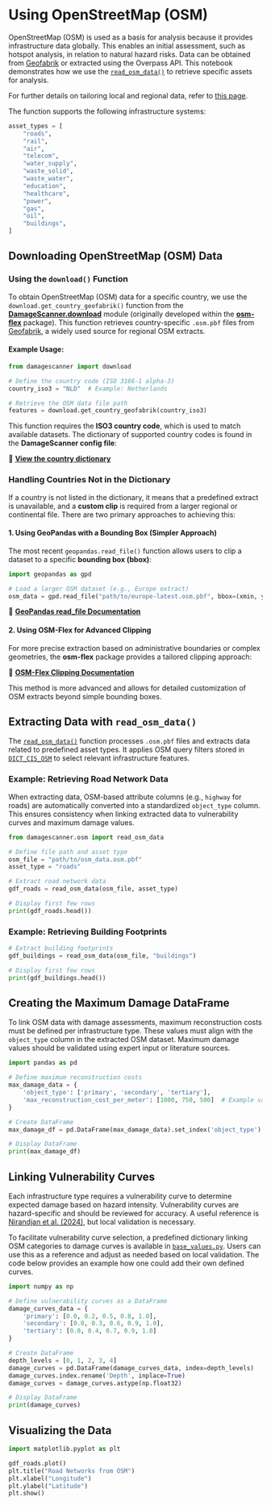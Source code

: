 # Using OpenStreetMap (OSM)

OpenStreetMap (OSM) is used as a basis for analysis because it provides infrastructure data globally. This enables an initial assessment, such as hotspot analysis, in relation to natural hazard risks. Data can be obtained from [Geofabrik](https://download.geofabrik.de/) or extracted using the Overpass API. This notebook demonstrates how we use the [`read_osm_data()`](https://github.com/VU-IVM/DamageScanner/blob/DS1.0/src/damagescanner/osm.py) to retrieve specific assets for analysis.

For further details on tailoring local and regional data, refer to [this page](https://vu-ivm.github.io/GlobalInfraRisk/howto/using_tailor_data.html).

The function supports the following infrastructure systems:

```python
asset_types = [
    "roads",
    "rail",
    "air",
    "telecom",
    "water_supply",
    "waste_solid",
    "waste_water",
    "education",
    "healthcare",
    "power",
    "gas",
    "oil",
    "buildings",
]
```

## Downloading OpenStreetMap (OSM) Data

### Using the `download()` Function

To obtain OpenStreetMap (OSM) data for a specific country, we use the `download.get_country_geofabrik()` function from the [**DamageScanner.download**](https://github.com/VU-IVM/DamageScanner/blob/DS1.0/src/damagescanner/download.py) module (originally developed within the [**osm-flex**](https://osm-flex.readthedocs.io/en/latest/index.html) package). This function retrieves country-specific `.osm.pbf` files from [Geofabrik](https://download.geofabrik.de/), a widely used source for regional OSM extracts.

#### Example Usage:
```python
from damagescanner import download

# Define the country code (ISO 3166-1 alpha-3)
country_iso3 = "NLD"  # Example: Netherlands

# Retrieve the OSM data file path
features = download.get_country_geofabrik(country_iso3)
```

This function requires the **ISO3 country code**, which is used to match available datasets. The dictionary of supported country codes is found in the **DamageScanner config file**:

📌 **[View the country dictionary](https://github.com/VU-IVM/DamageScanner/blob/DS1.0/src/damagescanner/config.py#L46)**

### Handling Countries Not in the Dictionary
If a country is not listed in the dictionary, it means that a predefined extract is unavailable, and a **custom clip** is required from a larger regional or continental file. There are two primary approaches to achieving this:

#### **1. Using GeoPandas with a Bounding Box (Simpler Approach)**
The most recent `geopandas.read_file()` function allows users to clip a dataset to a specific **bounding box (bbox)**:

```python
import geopandas as gpd

# Load a larger OSM dataset (e.g., Europe extract)
osm_data = gpd.read_file("path/to/europe-latest.osm.pbf", bbox=(xmin, ymin, xmax, ymax))
```

📌 **[GeoPandas read_file Documentation](https://geopandas.org/en/stable/docs/reference/api/geopandas.read_file.html)**

#### **2. Using OSM-Flex for Advanced Clipping**
For more precise extraction based on administrative boundaries or complex geometries, the **osm-flex** package provides a tailored clipping approach:

📌 **[OSM-Flex Clipping Documentation](https://osm-flex.readthedocs.io/en/latest/1_clipping_shapes.html)**

This method is more advanced and allows for detailed customization of OSM extracts beyond simple bounding boxes.

## Extracting Data with `read_osm_data()`

The [`read_osm_data()`](https://github.com/VU-IVM/DamageScanner/blob/DS1.0/src/damagescanner/osm.py#L406) function processes `.osm.pbf` files and extracts data related to predefined asset types. It applies OSM query filters stored in [`DICT_CIS_OSM`](https://github.com/VU-IVM/DamageScanner/blob/DS1.0/src/damagescanner/osm.py#L12) to select relevant infrastructure features.

### Example: Retrieving Road Network Data
When extracting data, OSM-based attribute columns (e.g., `highway` for roads) are automatically converted into a standardized `object_type` column. This ensures consistency when linking extracted data to vulnerability curves and maximum damage values.

```python
from damagescanner.osm import read_osm_data

# Define file path and asset type
osm_file = "path/to/osm_data.osm.pbf"
asset_type = "roads"

# Extract road network data
gdf_roads = read_osm_data(osm_file, asset_type)

# Display first few rows
print(gdf_roads.head())
```

### Example: Retrieving Building Footprints

```python
# Extract building footprints
gdf_buildings = read_osm_data(osm_file, "buildings")

# Display first few rows
print(gdf_buildings.head())
```

## Creating the Maximum Damage DataFrame

To link OSM data with damage assessments, maximum reconstruction costs must be defined per infrastructure type. These values must align with the `object_type` column in the extracted OSM dataset. Maximum damage values should be validated using expert input or literature sources.

```python
import pandas as pd

# Define maximum reconstruction costs
max_damage_data = {
    'object_type': ['primary', 'secondary', 'tertiary'],
    'max_reconstruction_cost_per_meter': [1000, 750, 500]  # Example values in currency units per meter
}

# Create DataFrame
max_damage_df = pd.DataFrame(max_damage_data).set_index('object_type')

# Display DataFrame
print(max_damage_df)
```

## Linking Vulnerability Curves

Each infrastructure type requires a vulnerability curve to determine expected damage based on hazard intensity. Vulnerability curves are hazard-specific and should be reviewed for accuracy. A useful reference is [Nirandjan et al. (2024)](https://nhess.copernicus.org/articles/24/4341/2024/nhess-24-4341-2024-discussion.html), but local validation is necessary.

To facilitate vulnerability curve selection, a predefined dictionary linking OSM categories to damage curves is available in [`base_values.py`](https://github.com/VU-IVM/DamageScanner/blob/DS1.0/src/damagescanner/base_values.py). Users can use this as a reference and adjust as needed based on local validation. The code below provides an example how one could add their own defined curves.

```python
import numpy as np

# Define vulnerability curves as a DataFrame
damage_curves_data = {
    'primary': [0.0, 0.2, 0.5, 0.8, 1.0],
    'secondary': [0.0, 0.3, 0.6, 0.9, 1.0],
    'tertiary': [0.0, 0.4, 0.7, 0.9, 1.0]
}

# Create DataFrame
depth_levels = [0, 1, 2, 3, 4]
damage_curves = pd.DataFrame(damage_curves_data, index=depth_levels)
damage_curves.index.rename('Depth', inplace=True)
damage_curves = damage_curves.astype(np.float32)

# Display DataFrame
print(damage_curves)
```

## Visualizing the Data

```python
import matplotlib.pyplot as plt

gdf_roads.plot()
plt.title("Road Networks from OSM")
plt.xlabel("Longitude")
plt.ylabel("Latitude")
plt.show()
```

